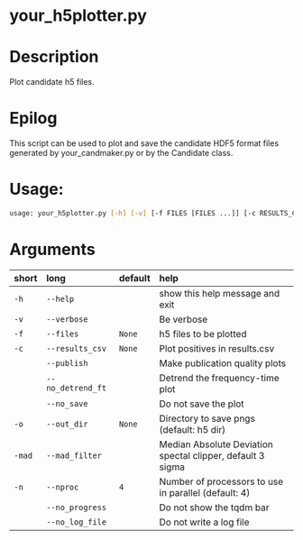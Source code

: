 
your_h5plotter.py
=================

# Description


Plot candidate h5 files.
# Epilog



This script can be used to plot and save the candidate HDF5 format files generated by your_candmaker.py or by the Candidate class. 


# Usage:


```bash
usage: your_h5plotter.py [-h] [-v] [-f FILES [FILES ...]] [-c RESULTS_CSV] [--publish] [--no_detrend_ft] [--no_save] [-o OUT_DIR] [-mad [MAD_FILTER]] [-n NPROC] [--no_progress] [--no_log_file]

```
# Arguments

|short|long|default|help|
| :--- | :--- | :--- | :--- |
|`-h`|`--help`||show this help message and exit|
|`-v`|`--verbose`||Be verbose|
|`-f`|`--files`|`None`|h5 files to be plotted|
|`-c`|`--results_csv`|`None`|Plot positives in results.csv|
||`--publish`||Make publication quality plots|
||`--no_detrend_ft`||Detrend the frequency-time plot|
||`--no_save`||Do not save the plot|
|`-o`|`--out_dir`|`None`|Directory to save pngs (default: h5 dir)|
|`-mad`|`--mad_filter`||Median Absolute Deviation spectal clipper, default 3 sigma|
|`-n`|`--nproc`|`4`|Number of processors to use in parallel (default: 4)|
||`--no_progress`||Do not show the tqdm bar|
||`--no_log_file`||Do not write a log file|
